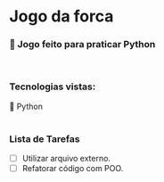 <h1> Jogo da forca </h1>
<h3>📌 Jogo feito para praticar Python</h3>
<br>
<h3>Tecnologias vistas:</h3>
💚 Python
<br>
<br>
<h3>Lista de Tarefas</h3>

- [ ] Utilizar arquivo externo.
- [ ] Refatorar código com POO.

